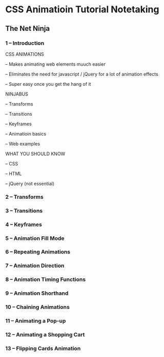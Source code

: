 # CSS Animatioin Tutorial Notetaking

## The Net Ninja

### 1 – Introduction

CSS ANIMATIONS

– Makes animating web elements muuch easier

– Eliminates the need for javascript / jQuery for a lot of animation effects

– Super easy once you get the hang of it

NINJABUS

– Transforms

– Transitions

– Keyframes

– Animatioin basics

– Web examples

WHAT YOU SHOULD KNOW

– CSS

– HTML

– jQuery (not essential)

### 2 – Transforms

### 3 – Transitions

### 4 – Keyframes

### 5 – Animation Fill Mode

### 6 – Repeating Animations

### 7 – Animation Direction

### 8 – Animation Timing Functions

### 9 – Animation Shorthand

### 10 – Chaining Animations

### 11 – Animating a Pop-up

### 12 – Animating a Shopping Cart
### 13 – Flipping Cards Animation




